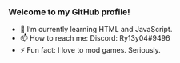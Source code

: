 ### Welcome to my GitHub profile!

- 🌱 I’m currently learning HTML and JavaScript.
- 📫 How to reach me: Discord: Ry13y04#9496
- ⚡ Fun fact: I love to mod games. Seriously.

<!--
**Ry13y04/ry13y04** is a ✨ _special_ ✨ repository because its `README.md` (this file) appears on your GitHub profile.

Here are some ideas to get you started:

- 🔭 I’m currently working on ...
- 🌱 I’m currently learning ...
- 👯 I’m looking to collaborate on ...
- 🤔 I’m looking for help with ...
- 💬 Ask me about ...
- 📫 How to reach me: ...
- 😄 Pronouns: ...
- ⚡ Fun fact: ...
-->
